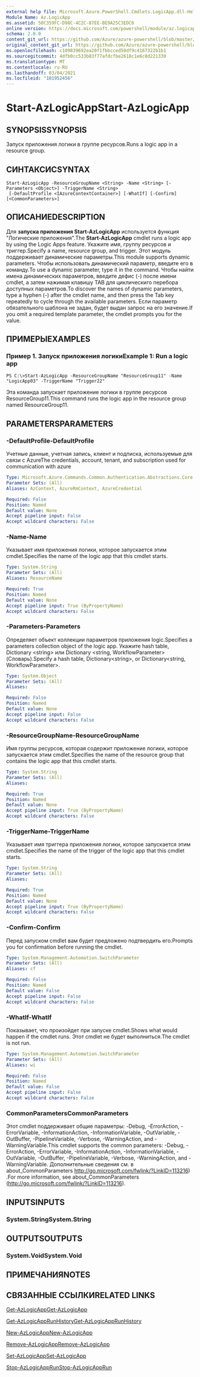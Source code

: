 ```yaml
---
external help file: Microsoft.Azure.PowerShell.Cmdlets.LogicApp.dll-Help.xml
Module Name: Az.LogicApp
ms.assetid: 50C359FC-D98C-4C2C-87EE-BE9A25C3EDC6
online version: https://docs.microsoft.com/powershell/module/az.logicapp/start-azlogicapp
schema: 2.0.0
content_git_url: https://github.com/Azure/azure-powershell/blob/master/src/LogicApp/LogicApp/help/Start-AzLogicApp.md
original_content_git_url: https://github.com/Azure/azure-powershell/blob/master/src/LogicApp/LogicApp/help/Start-AzLogicApp.md
ms.openlocfilehash: c109839692ea20f1fbbcced50df9c4167322b1b1
ms.sourcegitcommit: 4dfb0cc533b83f77afdcfbe2618c1e6c8d221330
ms.translationtype: MT
ms.contentlocale: ru-RU
ms.lasthandoff: 03/04/2021
ms.locfileid: "101952456"
---
```

# <span data-ttu-id="ea6c3-101">Start-AzLogicApp</span><span class="sxs-lookup"><span data-stu-id="ea6c3-101">Start-AzLogicApp</span></span>

## <span data-ttu-id="ea6c3-102">SYNOPSIS</span><span class="sxs-lookup"><span data-stu-id="ea6c3-102">SYNOPSIS</span></span>
<span data-ttu-id="ea6c3-103">Запуск приложения логики в группе ресурсов.</span><span class="sxs-lookup"><span data-stu-id="ea6c3-103">Runs a logic app in a resource group.</span></span>

## <span data-ttu-id="ea6c3-104">СИНТАКСИС</span><span class="sxs-lookup"><span data-stu-id="ea6c3-104">SYNTAX</span></span>

```
Start-AzLogicApp -ResourceGroupName <String> -Name <String> [-Parameters <Object>] -TriggerName <String>
 [-DefaultProfile <IAzureContextContainer>] [-WhatIf] [-Confirm] [<CommonParameters>]
```

## <span data-ttu-id="ea6c3-105">ОПИСАНИЕ</span><span class="sxs-lookup"><span data-stu-id="ea6c3-105">DESCRIPTION</span></span>
<span data-ttu-id="ea6c3-106">Для **запуска приложения Start-AzLogicApp** используется функция "Логические приложения".</span><span class="sxs-lookup"><span data-stu-id="ea6c3-106">The **Start-AzLogicApp** cmdlet runs a logic app by using the Logic Apps feature.</span></span>
<span data-ttu-id="ea6c3-107">Укажите имя, группу ресурсов и триггер.</span><span class="sxs-lookup"><span data-stu-id="ea6c3-107">Specify a name, resource group, and trigger.</span></span>
<span data-ttu-id="ea6c3-108">Этот модуль поддерживает динамические параметры.</span><span class="sxs-lookup"><span data-stu-id="ea6c3-108">This module supports dynamic parameters.</span></span>
<span data-ttu-id="ea6c3-109">Чтобы использовать динамический параметр, введите его в команду.</span><span class="sxs-lookup"><span data-stu-id="ea6c3-109">To use a dynamic parameter, type it in the command.</span></span>
<span data-ttu-id="ea6c3-110">Чтобы найти имена динамических параметров, введите дефис (-) после имени cmdlet, а затем нажимая клавишу TAB для циклическиго перебора доступных параметров.</span><span class="sxs-lookup"><span data-stu-id="ea6c3-110">To discover the names of dynamic parameters, type a hyphen (-) after the cmdlet name, and then press the Tab key repeatedly to cycle through the available parameters.</span></span>
<span data-ttu-id="ea6c3-111">Если параметр обязательного шаблона не задан, будет выдан запрос на его значение.</span><span class="sxs-lookup"><span data-stu-id="ea6c3-111">If you omit a required template parameter, the cmdlet prompts you for the value.</span></span>

## <span data-ttu-id="ea6c3-112">ПРИМЕРЫ</span><span class="sxs-lookup"><span data-stu-id="ea6c3-112">EXAMPLES</span></span>

### <span data-ttu-id="ea6c3-113">Пример 1. Запуск приложения логики</span><span class="sxs-lookup"><span data-stu-id="ea6c3-113">Example 1: Run a logic app</span></span>
```
PS C:\>Start-AzLogicApp -ResourceGroupName "ResourceGroup11" -Name "LogicApp03" -TriggerName "Trigger22"
```

<span data-ttu-id="ea6c3-114">Эта команда запускает приложение логики в группе ресурсов ResourceGroup11.</span><span class="sxs-lookup"><span data-stu-id="ea6c3-114">This command runs the logic app in the resource group named ResourceGroup11.</span></span>

## <span data-ttu-id="ea6c3-115">PARAMETERS</span><span class="sxs-lookup"><span data-stu-id="ea6c3-115">PARAMETERS</span></span>

### <span data-ttu-id="ea6c3-116">-DefaultProfile</span><span class="sxs-lookup"><span data-stu-id="ea6c3-116">-DefaultProfile</span></span>
<span data-ttu-id="ea6c3-117">Учетные данные, учетная запись, клиент и подписка, используемые для связи с Azure</span><span class="sxs-lookup"><span data-stu-id="ea6c3-117">The credentials, account, tenant, and subscription used for communication with azure</span></span>

```yaml
Type: Microsoft.Azure.Commands.Common.Authentication.Abstractions.Core.IAzureContextContainer
Parameter Sets: (All)
Aliases: AzContext, AzureRmContext, AzureCredential

Required: False
Position: Named
Default value: None
Accept pipeline input: False
Accept wildcard characters: False
```

### <span data-ttu-id="ea6c3-118">-Name</span><span class="sxs-lookup"><span data-stu-id="ea6c3-118">-Name</span></span>
<span data-ttu-id="ea6c3-119">Указывает имя приложения логики, которое запускается этим cmdlet.</span><span class="sxs-lookup"><span data-stu-id="ea6c3-119">Specifies the name of the logic app that this cmdlet starts.</span></span>

```yaml
Type: System.String
Parameter Sets: (All)
Aliases: ResourceName

Required: True
Position: Named
Default value: None
Accept pipeline input: True (ByPropertyName)
Accept wildcard characters: False
```

### <span data-ttu-id="ea6c3-120">-Parameters</span><span class="sxs-lookup"><span data-stu-id="ea6c3-120">-Parameters</span></span>
<span data-ttu-id="ea6c3-121">Определяет объект коллекции параметров приложения logic.</span><span class="sxs-lookup"><span data-stu-id="ea6c3-121">Specifies a parameters collection object of the logic app.</span></span>
<span data-ttu-id="ea6c3-122">Укажите hash table, Dictionary \<string\> или Dictionary \<string, WorkflowParameter\> (Словарь).</span><span class="sxs-lookup"><span data-stu-id="ea6c3-122">Specify a hash table, Dictionary\<string\>, or Dictionary\<string, WorkflowParameter\>.</span></span>

```yaml
Type: System.Object
Parameter Sets: (All)
Aliases:

Required: False
Position: Named
Default value: None
Accept pipeline input: False
Accept wildcard characters: False
```

### <span data-ttu-id="ea6c3-123">-ResourceGroupName</span><span class="sxs-lookup"><span data-stu-id="ea6c3-123">-ResourceGroupName</span></span>
<span data-ttu-id="ea6c3-124">Имя группы ресурсов, которая содержит приложение логики, которое запускается этим cmdlet.</span><span class="sxs-lookup"><span data-stu-id="ea6c3-124">Specifies the name of the resource group that contains the logic app that this cmdlet starts.</span></span>

```yaml
Type: System.String
Parameter Sets: (All)
Aliases:

Required: True
Position: Named
Default value: None
Accept pipeline input: True (ByPropertyName)
Accept wildcard characters: False
```

### <span data-ttu-id="ea6c3-125">-TriggerName</span><span class="sxs-lookup"><span data-stu-id="ea6c3-125">-TriggerName</span></span>
<span data-ttu-id="ea6c3-126">Указывает имя триггера приложения логики, которое запускается этим cmdlet.</span><span class="sxs-lookup"><span data-stu-id="ea6c3-126">Specifies the name of the trigger of the logic app that this cmdlet starts.</span></span>

```yaml
Type: System.String
Parameter Sets: (All)
Aliases:

Required: True
Position: Named
Default value: None
Accept pipeline input: True (ByPropertyName)
Accept wildcard characters: False
```

### <span data-ttu-id="ea6c3-127">-Confirm</span><span class="sxs-lookup"><span data-stu-id="ea6c3-127">-Confirm</span></span>
<span data-ttu-id="ea6c3-128">Перед запуском cmdlet вам будет предложено подтвердить его.</span><span class="sxs-lookup"><span data-stu-id="ea6c3-128">Prompts you for confirmation before running the cmdlet.</span></span>

```yaml
Type: System.Management.Automation.SwitchParameter
Parameter Sets: (All)
Aliases: cf

Required: False
Position: Named
Default value: False
Accept pipeline input: False
Accept wildcard characters: False
```

### <span data-ttu-id="ea6c3-129">-WhatIf</span><span class="sxs-lookup"><span data-stu-id="ea6c3-129">-WhatIf</span></span>
<span data-ttu-id="ea6c3-130">Показывает, что произойдет при запуске cmdlet.</span><span class="sxs-lookup"><span data-stu-id="ea6c3-130">Shows what would happen if the cmdlet runs.</span></span>
<span data-ttu-id="ea6c3-131">Этот cmdlet не будет выполниться.</span><span class="sxs-lookup"><span data-stu-id="ea6c3-131">The cmdlet is not run.</span></span>

```yaml
Type: System.Management.Automation.SwitchParameter
Parameter Sets: (All)
Aliases: wi

Required: False
Position: Named
Default value: False
Accept pipeline input: False
Accept wildcard characters: False
```

### <span data-ttu-id="ea6c3-132">CommonParameters</span><span class="sxs-lookup"><span data-stu-id="ea6c3-132">CommonParameters</span></span>
<span data-ttu-id="ea6c3-133">Этот cmdlet поддерживает общие параметры: -Debug, -ErrorAction, -ErrorVariable, -InformationAction, -InformationVariable, -OutVariable, -OutBuffer, -PipelineVariable, -Verbose, -WarningAction, and -WarningVariable.</span><span class="sxs-lookup"><span data-stu-id="ea6c3-133">This cmdlet supports the common parameters: -Debug, -ErrorAction, -ErrorVariable, -InformationAction, -InformationVariable, -OutVariable, -OutBuffer, -PipelineVariable, -Verbose, -WarningAction, and -WarningVariable.</span></span> <span data-ttu-id="ea6c3-134">Дополнительные сведения см. в about_CommonParameters http://go.microsoft.com/fwlink/?LinkID=113216) .</span><span class="sxs-lookup"><span data-stu-id="ea6c3-134">For more information, see about_CommonParameters (http://go.microsoft.com/fwlink/?LinkID=113216).</span></span>

## <span data-ttu-id="ea6c3-135">INPUTS</span><span class="sxs-lookup"><span data-stu-id="ea6c3-135">INPUTS</span></span>

### <span data-ttu-id="ea6c3-136">System.String</span><span class="sxs-lookup"><span data-stu-id="ea6c3-136">System.String</span></span>

## <span data-ttu-id="ea6c3-137">OUTPUTS</span><span class="sxs-lookup"><span data-stu-id="ea6c3-137">OUTPUTS</span></span>

### <span data-ttu-id="ea6c3-138">System.Void</span><span class="sxs-lookup"><span data-stu-id="ea6c3-138">System.Void</span></span>

## <span data-ttu-id="ea6c3-139">ПРИМЕЧАНИЯ</span><span class="sxs-lookup"><span data-stu-id="ea6c3-139">NOTES</span></span>

## <span data-ttu-id="ea6c3-140">СВЯЗАННЫЕ ССЫЛКИ</span><span class="sxs-lookup"><span data-stu-id="ea6c3-140">RELATED LINKS</span></span>

[<span data-ttu-id="ea6c3-141">Get-AzLogicApp</span><span class="sxs-lookup"><span data-stu-id="ea6c3-141">Get-AzLogicApp</span></span>](./Get-AzLogicApp.md)

[<span data-ttu-id="ea6c3-142">Get-AzLogicAppRunHistory</span><span class="sxs-lookup"><span data-stu-id="ea6c3-142">Get-AzLogicAppRunHistory</span></span>](./Get-AzLogicAppRunHistory.md)

[<span data-ttu-id="ea6c3-143">New-AzLogicApp</span><span class="sxs-lookup"><span data-stu-id="ea6c3-143">New-AzLogicApp</span></span>](./New-AzLogicApp.md)

[<span data-ttu-id="ea6c3-144">Remove-AzLogicApp</span><span class="sxs-lookup"><span data-stu-id="ea6c3-144">Remove-AzLogicApp</span></span>](./Remove-AzLogicApp.md)

[<span data-ttu-id="ea6c3-145">Set-AzLogicApp</span><span class="sxs-lookup"><span data-stu-id="ea6c3-145">Set-AzLogicApp</span></span>](./Set-AzLogicApp.md)

[<span data-ttu-id="ea6c3-146">Stop-AzLogicAppRun</span><span class="sxs-lookup"><span data-stu-id="ea6c3-146">Stop-AzLogicAppRun</span></span>](./Stop-AzLogicAppRun.md)


